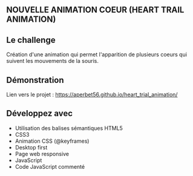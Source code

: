 ## NOUVELLE ANIMATION COEUR (HEART TRAIL ANIMATION)

## Le challenge

Création d'une animation qui permet l'apparition de plusieurs coeurs qui suivent les mouvements de la souris.

## Démonstration

Lien vers le projet : https://aperbet56.github.io/heart_trial_animation/

## Développez avec

- Utilisation des balises sémantiques HTML5
- CSS3
- Animation CSS (@keyframes)
- Desktop first
- Page web responsive
- JavaScript
- Code JavaScript commenté
